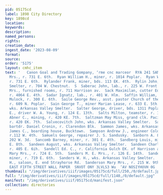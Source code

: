 ```yaml
---
pid: 05175cd
label: 1898 City Directory
key: 1898cd
location: 
keywords: 
description: 
named_persons: 
rights: 
creation_date: 
ingest_date: '2023-08-09'
format: 
source: 
order: '5175'
layout: cmhc_item
text: '   Canon Goal and Trading Gompany, ‘rme cnc marceor  RYA 241 SAN  Ryan P. G.
  Mrs., r. 731 E. 6th.  Ryan William H., miner, r. 1014 Poplar.  Ryan William M.,
  r. 731 E. 6th.  Rylander Frank, miner, bds. 113 EK. 4th.  Rylin John, wks. Bi-Metallic
  Smelter, r. 704 W. Chestnut.  S  Saberac John, lab., r. 225 W. Front.  Sachs Dora
  Mrs., furnished rooms, r. 711 Harrison av.  Sack Maximilan, cutter Ed. Jackson,
  r. 4064 E. 4th.  Sadar Ignatz, lab., r. 401 W. Hlm.  Saffin William, teamster Peter
  Mulock, r. 300 E. 6th.  Saile George Rev., asst. pastor Church of the Annunciation,
  r. 609 N. Poplar.  Sain George T., miner Marian Lease, r. 633 E. 5th.  Salor Frank,
  wks. Arkansas Valley Smelter.  Salter George, driver, bds. 1311 Poplar.  Salts Albert
  E., driver W. A. Young, r. 124 E. 13th.  Salts Milton, teamster, r. 124 E. 13th.  Saltzman
  Abner C., mining, r. 420 KE. 7th.  Saltzman May Miss, grand clk. Pacific Circle,
  r. 420 EK. 7th.  Salvecovitch John, wks. Arkansas Valley Smelter.  Sammon James,
  bartdr. Daniel Cronin, r. Clarendon Blk.  Sammon James, wks. Arkansas Valley Smelter.  Sammon
  James C., boarding house, Bucktown.  Sampson Andrew J., engineer Colo. Mid. Ry.,
  r.112 W. 4th.  Samuels George, repairer J. S. Sandusky.  Sanborn A. 8S. Mrs., r.
  202 W. 3d.  Sancomb Barney, miner, r. 301 E. 4th.  Sandberg Louis, miner, r. 612
  E. 8th.  Sandeen August, wks. Arkansas Valley Smelter.  Sandeen Charles, miner,
  r. 405 E. 6ih.  Sandell Ed. C., r. California Gulch EK. of Harrison av.  Sanders
  Mary Mrs., r. 724 E. 5th.  Sanders M. E. Mrs., r. 126 E. 14th.  Sanders William,
  miner, r. 719 E. 6th.  Sanders W. H., wks. Arkansas Valley Smelter.  Sanderson John
  H., saloon, E. end Strayhorse Rd.  Sanderson Mary Mrs., r. 215 W. 9th.  J J, QUINN,
  EAST FIFTH STREET WALL PAPER  SNVOT ONY 3LVLS3 Wu  ‘AV NOSIYHUVH 0G  HUIS "8 TIMOd '
thumbnail: "/img/derivatives/iiif/images/05175cd/full/250,/0/default.jpg"
full: "/img/derivatives/iiif/images/05175cd/full/1140,/0/default.jpg"
manifest: "/img/derivatives/iiif/05175cd/manifest.json"
collection: directories
---
```

